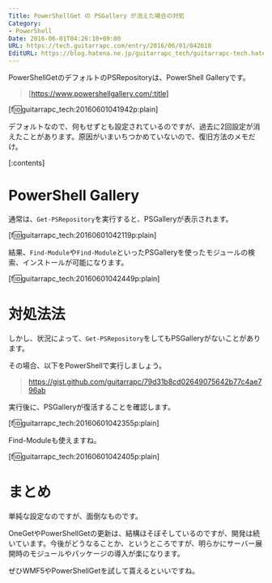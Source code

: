 ```yaml
---
Title: PowerShellGet の PSGallery が消えた場合の対処
Category:
- PowerShell
Date: 2016-06-01T04:26:10+09:00
URL: https://tech.guitarrapc.com/entry/2016/06/01/042610
EditURL: https://blog.hatena.ne.jp/guitarrapc_tech/guitarrapc-tech.hatenablog.com/atom/entry/6653812171399142678
---
```


PowerShellGetのデフォルトのPSRepositoryは、PowerShell Galleryです。

> [https://www.powershellgallery.com/:title]

[f:id:guitarrapc_tech:20160601041942p:plain]

デフォルトなので、何もせずとも設定されているのですが、過去に2回設定が消えたことがあります。原因がいまいちつかめていないので、復旧方法のメモだけ。


[:contents]

# PowerShell Gallery

通常は、`Get-PSRepository`を実行すると、PSGalleryが表示されます。

[f:id:guitarrapc_tech:20160601042119p:plain]

結果、`Find-Module`や`Find-Module`といったPSGalleryを使ったモジュールの検索、インストールが可能になります。

[f:id:guitarrapc_tech:20160601042449p:plain]

# 対処法法

しかし、状況によって、`Get-PSRepository`をしてもPSGalleryがないことがあります。

その場合、以下をPowerShellで実行しましょう。

> https://gist.github.com/guitarrapc/79d31b8cd02649075642b77c4ae796ab

実行後に、PSGalleryが復活することを確認します。

[f:id:guitarrapc_tech:20160601042355p:plain]

Find-Moduleも使えますね。

[f:id:guitarrapc_tech:20160601042405p:plain]

# まとめ

単純な設定なのですが、面倒なものです。

OneGetやPowerShellGetの更新は、結構ほそぼそしているのですが、開発は続いています。今後がどうなることか、というところですが、明らかにサーバー展開時のモジュールやパッケージの導入が楽になります。

ぜひWMF5やPowerShellGetを試して貰えるといいですね。

